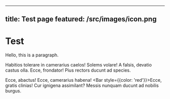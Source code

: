 ---
title: Test page
featured: /src/images/icon.png
------------------------------
# Test

Hello, this is a paragraph.

Habitios tolerare in camerarius caelos! <foo>Solems volare!</foo> A falsis, devatio castus olla. Ecce, frondator! Pius rectors ducunt ad species.

Ecce, abactus! Ecce, camerarius habena! <Bar style={{color: 'red'}}>Ecce, gratis</Bar> clinias! Cur ignigena assimilant? Messis nunquam ducunt ad nobilis burgus.